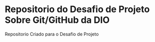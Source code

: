 # Repositorio do Desafio de  Projeto Sobre Git/GitHub da DIO
Repositorio Criado para o Desafio de Projeto
